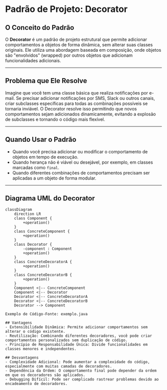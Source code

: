 # Padrão de Projeto: Decorator

## O Conceito do Padrão
O **Decorator** é um padrão de projeto estrutural que permite adicionar comportamentos a objetos de forma dinâmica, sem alterar suas classes originais. Ele utiliza uma abordagem baseada em composição, onde objetos são "envolvidos" (wrapped) por outros objetos que adicionam funcionalidades adicionais.

---

## Problema que Ele Resolve
Imagine que você tem uma classe básica que realiza notificações por e-mail. Se precisar adicionar notificações por SMS, Slack ou outros canais, criar subclasses específicas para todas as combinações possíveis se tornaria inviável. O Decorator resolve isso permitindo que novos comportamentos sejam adicionados dinamicamente, evitando a explosão de subclasses e tornando o código mais flexível.

---

## Quando Usar o Padrão
- Quando você precisa adicionar ou modificar o comportamento de objetos em tempo de execução.
- Quando herança não é viável ou desejável, por exemplo, em classes marcadas como `final`.
- Quando diferentes combinações de comportamentos precisam ser aplicadas a um objeto de forma modular.

---

## Diagrama UML do Decorator

```mermaid
classDiagram
    direction LR
    class Component {
        +operation()
    }
    class ConcreteComponent {
        +operation()
    }
    class Decorator {
        -component : Component
        +operation()
    }
    class ConcreteDecoratorA {
        +operation()
    }
    class ConcreteDecoratorB {
        +operation()
    }
    Component <|-- ConcreteComponent
    Component <|-- Decorator
    Decorator <|-- ConcreteDecoratorA
    Decorator <|-- ConcreteDecoratorB
    Decorator --> Component

Exemplo de Código-Fonte: exemplo.java

## Vantagens
- Extensibilidade Dinâmica: Permite adicionar comportamentos sem alterar o código existente.
- Reutilização: Combinando diferentes decoradores, você pode criar comportamentos personalizados sem duplicação de código.
- Princípio de Responsabilidade Única: Divide funcionalidades em classes menores e independentes.

## Desvantagens
- Complexidade Adicional: Pode aumentar a complexidade do código, especialmente com muitas camadas de decoradores.
- Dependência da Ordem: O comportamento final pode depender da ordem em que os decoradores são aplicados.
- Debugging Difícil: Pode ser complicado rastrear problemas devido ao encadeamento de decoradores.